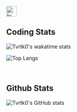 <img src="https://user-images.githubusercontent.com/1303154/88677602-1635ba80-d120-11ea-84d8-d263ba5fc3c0.gif" width="28px" alt="hi">

<!-- Profile visits ![visitors](http://visitor-badge.glitch.me/badge?page_id=Tvrtk0.Tvrtk0) -->

<br>

## Coding Stats

![Tvrtk0's wakatime stats](https://github-readme-stats.vercel.app/api/wakatime?username=Tvrtko&theme=tokyonight)

![Top Langs](https://github-readme-stats.vercel.app/api/top-langs/?username=Tvrtk0&layout=compact&theme=tokyonight)

<br>

## Github Stats

![Tvrtk0's GitHub stats](https://github-readme-stats.vercel.app/api?username=Tvrtk0&count_private=true&theme=tokyonight&hide=contribs,prs&show_icons=true&hide_title=true)
